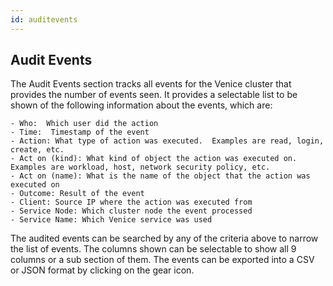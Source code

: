 ```yaml
---
id: auditevents
---
```

## Audit Events

The Audit Events section tracks all events for the Venice cluster that provides the number of events seen.  It provides a selectable list to be shown of the following information about the events, which are:

	- Who:  Which user did the action
	- Time:  Timestamp of the event
	- Action: What type of action was executed.  Examples are read, login, create, etc.
	- Act on (kind): What kind of object the action was executed on. Examples are workload, host, network security policy, etc. 
	- Act on (name): What is the name of the object that the action was executed on
	- Outcome: Result of the event
	- Client: Source IP where the action was executed from
	- Service Node: Which cluster node the event processed
	- Service Name: Which Venice service was used 

The audited events can be searched by any of the criteria above to narrow the list of events.  The columns shown can be selectable to show all 9 columns or a sub section of them.  The events can be exported into a CSV or JSON format by clicking on the gear icon.
